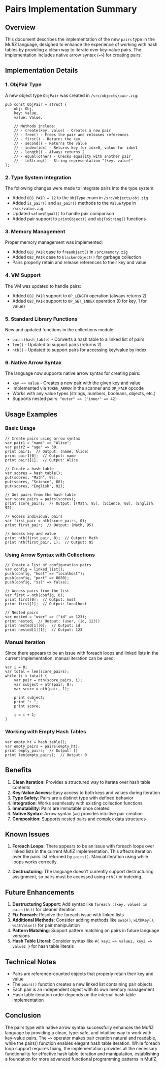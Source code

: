 # Pairs Implementation Summary

## Overview

This document describes the implementation of the new `pairs` type in the MufiZ language, designed to enhance the experience of working with hash tables by providing a clean way to iterate over key-value pairs. The implementation includes native arrow syntax (`=>`) for creating pairs.

## Implementation Details

### 1. ObjPair Type

A new object type `ObjPair` was created in `/src/objects/pair.zig`:

```zig
pub const ObjPair = struct {
    obj: Obj,
    key: Value,
    value: Value,
    
    // Methods include:
    // - create(key, value) - Creates a new pair
    // - free() - Frees the pair and releases references
    // - first() - Returns the key
    // - second() - Returns the value
    // - index(idx) - Returns key for idx=0, value for idx=1
    // - length() - Always returns 2
    // - equal(other) - Checks equality with another pair
    // - toString() - String representation "(key, value)"
};
```

### 2. Type System Integration

The following changes were made to integrate pairs into the type system:

- Added `OBJ_PAIR = 12` to the `ObjType` enum in `/src/objects/obj.zig`
- Added `is_pair()` and `as_pair()` methods to the `Value` type in `/src/value.zig`
- Updated `valuesEqual()` to handle pair comparison
- Added pair support to `printObject()` and `objToString()` functions

### 3. Memory Management

Proper memory management was implemented:

- Added `OBJ_PAIR` case to `freeObject()` in `/src/memory.zig`
- Added `OBJ_PAIR` case to `blackenObject()` for garbage collection
- Pairs properly retain and release references to their key and value

### 4. VM Support

The VM was updated to handle pairs:

- Added `OBJ_PAIR` support to `OP_LENGTH` operation (always returns 2)
- Added `OBJ_PAIR` support to `OP_GET_INDEX` operation (0 for key, 1 for value)

### 5. Standard Library Functions

New and updated functions in the collections module:

- `pairs(hash_table)` - Converts a hash table to a linked list of pairs
- `len()` - Updated to support pairs (returns 2)
- `nth()` - Updated to support pairs for accessing key/value by index

### 6. Native Arrow Syntax

The language now supports native arrow syntax for creating pairs:

- `key => value` - Creates a new pair with the given key and value
- Implemented via `TOKEN_ARROW` in the scanner and `OP_PAIR` opcode
- Works with any value types (strings, numbers, booleans, objects, etc.)
- Supports nested pairs: `"outer" => ("inner" => 42)`

## Usage Examples

### Basic Usage

```mufi
// Create pairs using arrow syntax
var pair1 = "name" => "Alice";
var pair2 = "age" => 30;
print pair1;  // Output: (name, Alice)
print pair1[0];  // Output: name
print pair1[1];  // Output: Alice

// Create a hash table
var scores = hash_table();
put(scores, "Math", 95);
put(scores, "Science", 88);
put(scores, "English", 92);

// Get pairs from the hash table
var score_pairs = pairs(scores);
print score_pairs;  // Output: [(Math, 95), (Science, 88), (English, 92)]

// Access individual pairs
var first_pair = nth(score_pairs, 0);
print first_pair;  // Output: (Math, 95)

// Access key and value
print nth(first_pair, 0);  // Output: Math
print nth(first_pair, 1);  // Output: 95
```

### Using Arrow Syntax with Collections

```mufi
// Create a list of configuration pairs
var config = linked_list();
push(config, "host" => "localhost");
push(config, "port" => 8080);
push(config, "ssl" => false);

// Access pairs from the list
var first = nth(config, 0);
print first[0];  // Output: host
print first[1];  // Output: localhost

// Nested pairs
var nested = "user" => ("id" => 123);
print nested;  // Output: (user, (id, 123))
print nested[1][0];  // Output: id
print nested[1][1];  // Output: 123
```

### Manual Iteration

Since there appears to be an issue with foreach loops and linked lists in the current implementation, manual iteration can be used:

```mufi
var i = 0;
var total = len(score_pairs);
while (i < total) {
    var pair = nth(score_pairs, i);
    var subject = nth(pair, 0);
    var score = nth(pair, 1);
    
    print subject;
    print ": ";
    print score;
    
    i = i + 1;
}
```

### Working with Empty Hash Tables

```mufi
var empty_ht = hash_table();
var empty_pairs = pairs(empty_ht);
print empty_pairs;  // Output: []
print len(empty_pairs);  // Output: 0
```

## Benefits

1. **Clean Iteration**: Provides a structured way to iterate over hash table contents
2. **Key-Value Access**: Easy access to both keys and values during iteration
3. **Type Safety**: Pairs are a distinct type with defined behavior
4. **Integration**: Works seamlessly with existing collection functions
5. **Immutability**: Pairs are immutable once created
6. **Native Syntax**: Arrow syntax (`=>`) provides intuitive pair creation
7. **Composition**: Supports nested pairs and complex data structures

## Known Issues

1. **Foreach Loops**: There appears to be an issue with foreach loops over linked lists in the current MufiZ implementation. This affects iteration over the pairs list returned by `pairs()`. Manual iteration using while loops works correctly.

2. **Destructuring**: The language doesn't currently support destructuring assignment, so pairs must be accessed using `nth()` or indexing.

## Future Enhancements

1. **Destructuring Support**: Add syntax like `foreach ((key, value) in pairs(ht))` for cleaner iteration
2. **Fix Foreach**: Resolve the foreach issue with linked lists
3. **Additional Methods**: Consider adding methods like `swap()`, `withKey()`, `withValue()` for pair manipulation
4. **Pattern Matching**: Support pattern matching on pairs in future language versions
5. **Hash Table Literal**: Consider syntax like `#{ key1 => value1, key2 => value2 }` for hash table literals

## Technical Notes

- Pairs are reference-counted objects that properly retain their key and value
- The `pairs()` function creates a new linked list containing pair objects
- Each pair is an independent object with its own memory management
- Hash table iteration order depends on the internal hash table implementation

## Conclusion

The pairs type with native arrow syntax successfully enhances the MufiZ language by providing a clean, type-safe, and intuitive way to work with key-value pairs. The `=>` operator makes pair creation natural and readable, while the pairs() function enables elegant hash table iteration. While foreach loop support requires fixing, the implementation provides all the necessary functionality for effective hash table iteration and manipulation, establishing a foundation for more advanced functional programming patterns in MufiZ.